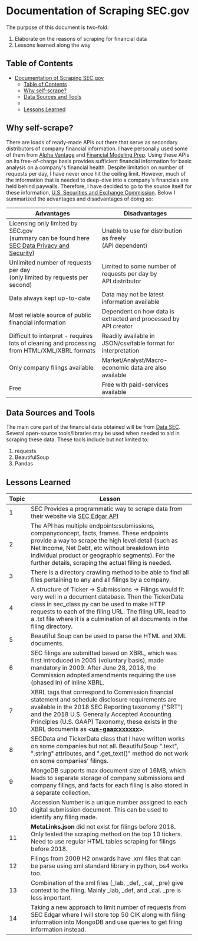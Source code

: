# Documentation of Scraping SEC.gov
The purpose of this document is two-fold:
1. Elaborate on the reasons of scraping for financial data
3. Lessons learned along the way

## Table of Contents

- [Documentation of Scraping SEC.gov](#documentation-of-scraping-secgov)
  - [Table of Contents](#table-of-contents)
  - [Why self-scrape?](#why-self-scrape)
  - [Data Sources and Tools](#data-sources-and-tools)
  - [](#)
  - [Lessons Learned](#lessons-learned)


## Why self-scrape?

There are loads of ready-made APIs out there that serve as secondary distributors of company financial information. I have personally used some of them from [Alpha Vantage](https://www.alphavantage.co/documentation/) and [Financial Modeling Prep](https://site.financialmodelingprep.com/). Using these APIs on its free-of-charge basis provides sufficient financial information for basic analysis on a company's financial health. Despite limitation on number of requests per day, I have never once hit the ceiling limit. However, much of the information that is needed to deep-dive into a company's financials are held behind paywalls. Therefore, I have decided to go to the source itself for these information, [U.S. Securities and Exchange Commission](www.sec.gov). Below I summarized the advantages and disadvantages of doing so:

| Advantages                                                                                                                           | Disadvantages                                                     |
| ------------------------------------------------------------------------------------------------------------------------------------ | ----------------------------------------------------------------- |
| Licensing only limited by SEC.gov <br>(summary can be found here [SEC Data Privacy and Security](https://www.sec.gov/privacy#intro)) | Unable to use for distribution as freely <br>(API dependent)      |
| Unlimited number of requests per day <br>(only limited by requests per second)                                                       | Limited to some number of requests per day by <br>API distributor |
| Data always kept up-to-date                                                                                                          | Data may not be latest information available                      |
| Most reliable source of public financial information                                                                                 | Dependent on how data is extracted and processed by API creator   |
| Difficult to interpret - requires lots of cleaning and processing from HTML/XML/XBRL formats                                         | Readily available in JSON/csv/table format for interpretation     |
| Only company filings available                                                                                                       | Market/Analyst/Macro-economic data are also available             |
| Free                                                                                                                                 | Free with paid-services available                                 |


## Data Sources and Tools

The main core part of the financial data obtained will be from [Data SEC](www.sec.gov). Several open-source tools/libraries may be used when needed to aid in scraping these data. These tools include but not limited to:

1. requests
2. BeautifulSoup
3. Pandas

## 

## Lessons Learned
| Topic | Lesson                                                                                                                                                                                                                                                                                                        |
| ----- | ------------------------------------------------------------------------------------------------------------------------------------------------------------------------------------------------------------------------------------------------------------------------------------------------------------- |
| 1     | SEC Provides a programmatic way to scrape data from their website via [SEC Edgar API](https://www.sec.gov/edgar/sec-api-documentation)                                                                                                                                                                        |
| 2     | The API has multiple endpoints:submissions, companyconcept, facts, frames. These endpoints provide a way to scrape the high level detail (such as Net Income, Net Debt, etc without breakdown into individual product or geographic segments). For the further details, scraping the actual filing is needed. |
| 3     | There is a directory crawling method to be able to find all files pertaining to any and all filings by a company.                                                                                                                                                                                             |
| 4     | A structure of Ticker -> Submissions -> Filings would fit very well in a document database. Then the TickerData class in sec_class.py can be used to make HTTP requests to each of the filing URL. The filing URL lead to a .txt file where it is a culmination of all documents in the filing directory.     |
| 5     | Beautiful Soup can be used to parse the HTML and XML documents.                                                                                                                                                                                                                                               |
| 6     | SEC filings are submitted based on XBRL, which was first introduced in 2005 (voluntary basis), made mandatory in 2009. After June 28, 2018, the Commission adopted amendments requiring the use (phased in) of inline XBRL.                                                                                   |
| 7     | XBRL tags that correspond to Commission financial statement and schedule disclosure requirements are available in the 2018 SEC Reporting taxonomy ("SRT") and the 2018 U.S. Generally Accepted Accounting Principles (U.S. GAAP) Taxonomy, these exists in the XBRL documents as **<<us-gaap:xxxxxx>>**.      |
| 8     | SECData and TickerData class that I have written works on some companies but not all. BeautifulSoup ".text", ".string" attributes, and ".get_text()" method do not work on some companies' filings.                                                                                                           |
| 9     | MongoDB supports max document size of 16MB, which leads to separate storage of company submissions and company filings, and facts for each filing is also stored in a separate collection.                                                                                                                    |
| 10    | Accession Number is a unique number assigned to each digital submission document. This can be used to identify any filing made.                                                                                                                                                                               |
| 11    | **MetaLinks.json** did not exist for filings before 2018. Only tested the scraping method on the top 10 tickers. Need to use regular HTML tables scraping for filings before 2018.                                                                                                                            |
| 12    | Filings from 2009 H2 onwards have .xml files that can be parse using xml standard library in python, bs4 works too.                                                                                                                                                                                           |
| 13    | Combination of the xml files (_lab, _def, _cal, _pre) give context to the filing.                                    Mainly _lab, _def, and _cal. _pre is less important.                                                                                                                                     |
| 14    | Taking a new approach to limit number of requests from SEC Edgar where I will store top 50 CIK along with filing information into MongoDB and use queries to get filing information instead.                                                                                                                  |
